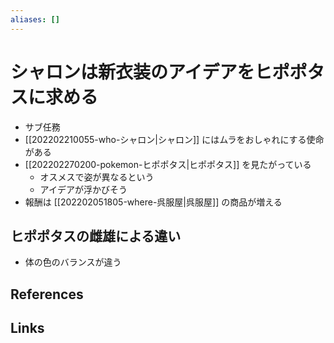 ```yaml
---
aliases: []
---
```

# シャロンは新衣装のアイデアをヒポポタスに求める

- サブ任務
- [[202202210055-who-シャロン|シャロン]] にはムラをおしゃれにする使命がある
- [[202202270200-pokemon-ヒポポタス|ヒポポタス]] を見たがっている
	- オスメスで姿が異なるという
	- アイデアが浮かびそう
- 報酬は [[202202051805-where-呉服屋|呉服屋]] の商品が増える

## ヒポポタスの雌雄による違い

- 体の色のバランスが違う

## References



## Links


